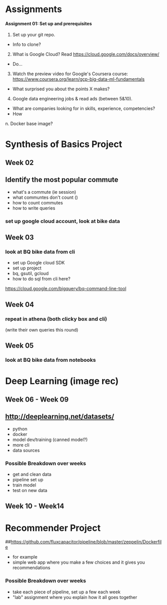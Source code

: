# Assignments

#### Assignment 01: Set up and prerequisites

1. Set up your git repo.

- Info to clone?

2. What is Google Cloud?
Read 
https://cloud.google.com/docs/overview/

- Do...

3. Watch the preview video for Google's Coursera course:
https://www.coursera.org/learn/gcp-big-data-ml-fundamentals

- What surprised you about the points X makes?

4. Google data engineering jobs & read ads (between 5&10).
- What are companies looking for in skills, experience, competencies?
- How 

n. Docker base image?


# Synthesis of Basics Project
## Week 02
## Identify the most popular commute
- what's a commute (ie session)
- what communtes don't count ()
- how to count commutes
- how to write queries


### set up google cloud account, look at bike data
 
## Week 03
### look at BQ bike data from cli
  * set up Google cloud SDK
  * set up project
  * bq, gsutil, gcloud
  * how to do sql from cli here?

  https://cloud.google.com/bigquery/bq-command-line-tool


## Week 04
### repeat in athena (both clicky box and cli)
(write their own queries this round)

## Week 05
### look at BQ bike data from notebooks


# Deep Learning (image rec)
## Week 06 - Week 09
## http://deeplearning.net/datasets/
- python
- docker
- model dev/training (canned model?)
- more cli
- data sources

### Possible Breakdown over weeks
- get and clean data
- pipeline set up
- train model
- test on new data

## Week 10 - Week14
# Recommender Project
##https://github.com/fluxcapacitor/pipeline/blob/master/zeppelin/Dockerfile
- for example
- simple web app where you make a few choices and it gives you recommendations

### Possible Breakdown over weeks
- take each piece of pipeline, set up a few each week
- "lab" assignment where you explain how it all goes together




